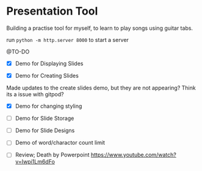 # Presentation Tool

Building a practise tool for myself, to learn to play songs using guitar tabs.

run `python -m http.server 8000` to start a server

@TO-DO

- [x] Demo for Displaying Slides

- [x] Demo for Creating Slides

Made updates to the create slides demo, but they are not appearing? Think its a issue with gitpod?

- [x] Demo for changing styling

- [ ] Demo for Slide Storage

- [ ] Demo for Slide Designs

- [ ] Demo of word/charactor count limit

- [ ] Review; Death by Powerpoint https://www.youtube.com/watch?v=Iwpi1Lm6dFo
